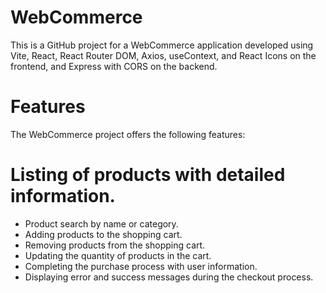# WebCommerce
This is a GitHub project for a WebCommerce application developed using Vite, React, React Router DOM, Axios, useContext, and React Icons on the frontend, and Express with CORS on the backend.

# Features
The WebCommerce project offers the following features:

# Listing of products with detailed information.
* Product search by name or category.
* Adding products to the shopping cart.
* Removing products from the shopping cart.
* Updating the quantity of products in the cart.
* Completing the purchase process with user information.
* Displaying error and success messages during the checkout process.
